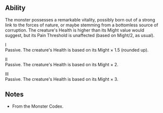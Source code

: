 ## Ability
The monster possesses a remarkable vitality, possibly born out of a strong link to the forces of nature, or maybe stemming from a bottomless source of corruption. The creature's Health is higher than its Might value would suggest, but its Pain Threshold is unaffected (based on Might/2, as usual).

I<br>Passive. The creature's Health is based on its Might × 1.5 (rounded up).

II<br>Passive. The creature's Health is based on its Might × 2.

III<br>Passive. The creature's Health is based on its Might × 3.
## Notes
* From the Monster Codex.